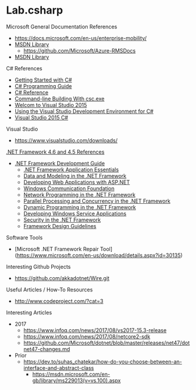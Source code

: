 # Lab.csharp

Microsoft General Documentation References
* https://docs.microsoft.com/en-us/enterprise-mobility/
* [MSDN Library](https://msdn.microsoft.com/en-us/library/ms123401.aspx)
  * https://github.com/Microsoft/Azure-RMSDocs
* [MSDN Library](https://msdn.microsoft.com/library)


C# References
* [Getting Started with C#](https://msdn.microsoft.com/en-us/library/a72418yk.aspx)
* [C# Programming Guide](https://msdn.microsoft.com/en-us/library/67ef8sbd.aspx)
* [C# Reference](https://msdn.microsoft.com/en-us/library/618ayhy6.aspx)
* [Command-line Building With csc.exe](https://msdn.microsoft.com/en-us/library/78f4aasd.aspx)
* [Welcom to Visual Studio 2015](https://msdn.microsoft.com/en-us/library/dd831853.aspx)
* [Using the Visual Studio Development Environment for C#](https://msdn.microsoft.com/en-us/library/ms173063.aspx)
* [Visual Studio 2015 C#](https://msdn.microsoft.com/en-us/library/kx37x362.aspx)


Visual Studio
* https://www.visualstudio.com/downloads/ 



[.NET Framework 4.6 and 4.5 References](https://msdn.microsoft.com/en-us/library/w0x726c2%28v=vs.110%29.aspx)
* [.NET Framework Development Guide](https://msdn.microsoft.com/en-us/library/hh156542%28v=vs.110%29.aspx)
  * [.NET Framework Application Essentials](https://msdn.microsoft.com/en-us/library/ms172157%28v=vs.110%29.aspx)
  * [Data and Modeling in the .NET Framework](https://msdn.microsoft.com/en-us/library/951h6we4%28v=vs.110%29.aspx)
  * [Developing Web Applications with ASP.NET](https://msdn.microsoft.com/en-us/library/bb400852%28v=vs.110%29.aspx)
  * [Windows Communication Foundation](https://msdn.microsoft.com/en-us/library/dd456779.aspx)
  * [Network Programming in the .NET Framework](https://msdn.microsoft.com/en-us/library/bb400852%28v=vs.110%29.aspx)
  * [Parallel Processing and Concurrency in the .NET Framework](https://msdn.microsoft.com/en-us/library/hh156548%28v=vs.110%29.aspx)
  * [Dynamic Programming in the .NET Framework](https://msdn.microsoft.com/en-us/library/hh156524%28v=vs.110%29.aspx)
  * [Developing Windows Service Applications](https://msdn.microsoft.com/en-us/library/y817hyb6%28v=vs.110%29.aspx)
  * [Security in the .NET Framework](https://msdn.microsoft.com/en-us/library/fkytk30f%28v=vs.110%29.aspx)
  * [Framework Design Guidelines](https://msdn.microsoft.com/en-us/library/ms229042(v=vs.110).aspx)


Software Tools
* [Microsoft .NET Framework Repair Tool] (https://www.microsoft.com/en-us/download/details.aspx?id=30135)


Interesting Github Projects
* https://github.com/akkadotnet/Wire.git


Useful Articles / How-To Resources
* http://www.codeproject.com/?cat=3



Interesting Articles
* 2017
  * https://www.infoq.com/news/2017/08/vs2017-15.3-release
  * https://www.infoq.com/news/2017/08/netcore2-sdk
  * https://github.com/Microsoft/dotnet/blob/master/releases/net47/dotnet47-changes.md
* Prior
  * https://dev.to/suhas_chatekar/how-do-you-choose-between-an-interface-and-abstract-class
    * https://msdn.microsoft.com/en-gb/library/ms229013(v=vs.100).aspx
